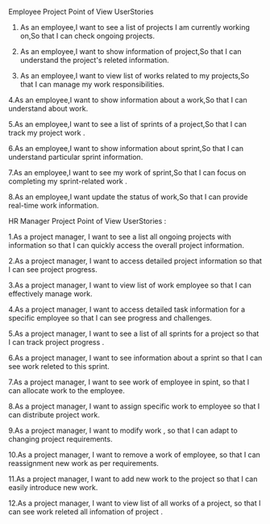 Employee Project Point of View UserStories

1. As an employee,I want to see a list of projects I am currently working on,So that I can check ongoing projects.

2. As an employee,I want to show information of  project,So that I can understand the project's releted information.

3. As an employee,I want to view list of works related to my projects,So that I can manage my work responsibilities.

4.As an employee,I want to show information about a  work,So that I can understand about work.

5.As an employee,I want to see a list of sprints of a project,So that I can track my  project work .

6.As an employee,I want to show information about sprint,So that I can understand  particular sprint  information.

7.As an employee,I want to see my work of sprint,So that I can focus on completing my sprint-related work .

8.As an employee,I want update the status of work,So that I can provide real-time work information.


HR Manager  Project Point of View UserStories :

1.As a project manager, I want to see a list  all ongoing projects with information so that I can quickly access the overall project information.

2.As a project manager, I want to access detailed project information so that I can see project progress.

3.As a project manager, I want to view  list of work  employee so that I can effectively manage work.

4.As a project manager, I want to access detailed task information for a specific employee so that I can see progress and challenges.

5.As a project manager, I want to see a list of all sprints for a project so that I can track project progress .

6.As a project manager, I want to see  information about a sprint so that I can see work releted to this sprint.

7.As a project manager, I want to see work of employee in spint, so that I can allocate work to the employee.

8.As a project manager, I want to assign specific work to employee so that I can  distribute project work.

9.As a project manager, I want to modify work , so that I can adapt to changing project requirements.

10.As a project manager, I want to remove a work of employee, so that I can reassignment new work as per requirements.

11.As a project manager, I want  to add new work to the project so that I can easily introduce new work.

12.As a project manager, I want to view  list of all works of  a project, so that I can see work releted all infomation of project .
 